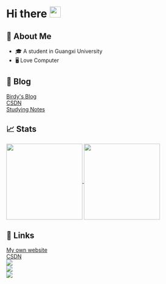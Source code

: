 # Hi there <img src="https://media.giphy.com/media/hvRJCLFzcasrR4ia7z/giphy.gif" width="29px" height="29px">

## 🚀 About Me
<ul>
  <li>🎓 A student in Guangxi University</li>
  <li>🖥️ Love Computer</li>
</ul>

## 📝 Blog
<a href="https://www.birdyweb.top/">Birdy's Blog</a>
<br>
<a href="https://blog.csdn.net/DaphneOdera17">CSDN</a> 
<br>
<a href="https://github.com/DaphneOdera17/notes">Studying Notes</a>

## 📈 Stats
<a href="https://github.com/anuraghazra/github-readme-stats">
  <img height=200 align="center" src="https://github-readme-stats.vercel.app/api?username=DaphneOdera17&show_icons=true&rank_icon=github&include_all_commits=true"/>
</a>
<a href="https://github.com/anuraghazra/convoychat">
  <img height=200 align="center" src="https://github-readme-stats.vercel.app/api/top-langs?username=DaphneOdera17&layout=compact&langs_count=8&card_width=320" />
</a>

## 🔗 Links
<a href="https://www.birdyweb.top">My own website</a>
<br>
<a href="https://blog.csdn.net/DaphneOdera17">CSDN</a>
<br>
<a href="https://stackoverflow.com/users/22276736/birdy">
  <img src="https://img.shields.io/badge/stackoverflow-F58025?logo=stackoverflow&logoColor=white">
</a>
<br>
<a href="https://www.instagram.com/beiweishiqiduzhuanjiao/">
  <img src="https://img.shields.io/badge/instagram-E4405F?logo=instagram&logoColor=white">
</a>
<br>
<a href="https://www.facebook.com/profile.php?id=61553843763952">
  <img src="https://img.shields.io/badge/facebook-0866FF?logo=facebook&logoColor=white">
</a>

